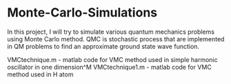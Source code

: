 # Monte-Carlo-Simulations
In this project, I will try to simulate various quantum mechanics problems using Monte Carlo method. 
QMC is stochastic process that are implemented in QM problems to find an approximate ground state wave function.


VMCtechnique.m - matlab code for VMC method used in simple harmonic oscillator in one dimension^M
VMCtechnique1.m - matlab code for VMC method used in H atom
